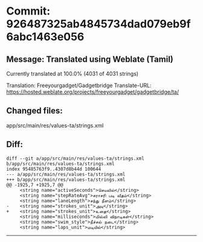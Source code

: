 # Commit: 926487325ab4845734dad079eb9f6abc1463e056
## Message: Translated using Weblate (Tamil)

Currently translated at 100.0% (4031 of 4031 strings)

Translation: Freeyourgadget/Gadgetbridge
Translate-URL: https://hosted.weblate.org/projects/freeyourgadget/gadgetbridge/ta/
## Changed files:
app/src/main/res/values-ta/strings.xml

## Diff:
```
diff --git a/app/src/main/res/values-ta/strings.xml b/app/src/main/res/values-ta/strings.xml
index 95485763f9..4307d8b44d 100644
--- a/app/src/main/res/values-ta/strings.xml
+++ b/app/src/main/res/values-ta/strings.xml
@@ -1925,7 +1925,7 @@
     <string name="activeSeconds">செயலில்</string>
     <string name="stepRateAvg">சராசரி படி வீதம்</string>
     <string name="laneLength">சந்து நீளம்</string>
-    <string name="strokes_unit">அடி</string>
+    <string name="strokes_unit">உதை</string>
     <string name="milliseconds">மில்லி விநாடிகள்</string>
     <string name="swim_style">நீச்சல் நடை</string>
     <string name="laps_unit">மடியில்</string>
```
-----------------------------------
